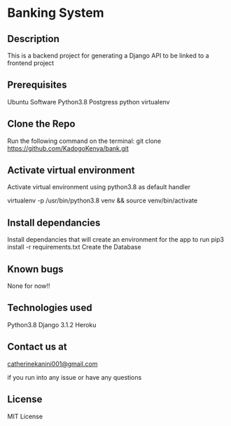 # Banking System
## Description
This is a backend project for generating a Django API to be linked to a frontend project

## Prerequisites
Ubuntu Software Python3.8 Postgress python virtualenv

## Clone the Repo
Run the following command on the terminal: git clone https://github.com/KadogoKenya/bank.git

## Activate virtual environment
Activate virtual environment using python3.8 as default handler

virtualenv -p /usr/bin/python3.8 venv && source venv/bin/activate

## Install dependancies
Install dependancies that will create an environment for the app to run pip3 install -r requirements.txt Create the Database

## Known bugs
None for now!!

## Technologies used
Python3.8 Django 3.1.2 Heroku

## Contact us at
catherinekanini001@gmail.com

if you run into any issue or have any questions

## License
MIT License